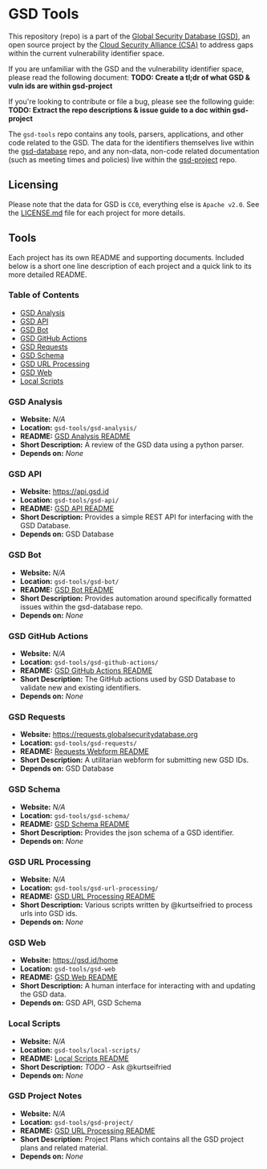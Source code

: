 # GSD Tools

This repository (repo) is a part of the [Global Security Database (GSD)](https://globalsecuritydatabase.org), an open source project by the [Cloud Security Alliance (CSA)](https://cloudsecurityalliance.org) to address gaps within the current vulnerability identifier space.

If you are unfamiliar with the GSD and the vulnerability identifier space, please read the following document: **TODO: Create a tl;dr of what GSD & vuln ids are within gsd-project**

If you're looking to contribute or file a bug, please see the following guide: **TODO: Extract the repo descriptions & issue guide to a doc within gsd-project**

The `gsd-tools` repo contains any tools, parsers, applications, and other code related to the GSD. The data for the identifiers themselves live within the [gsd-database](https://github.com/cloudsecurityalliance/gsd-database) repo, and any non-data, non-code related documentation (such as meeting times and policies) live within the [gsd-project](https://github.com/cloudsecurityalliance/gsd-project) repo.

## Licensing

Please note that the data for GSD is `CC0`, everything else is `Apache v2.0`. See the [LICENSE.md](LICENSE.md) file for each project for more details.

## Tools

Each project has its own README and supporting documents. Included below is a short one line description of each project and a quick link to its more detailed README.

### Table of Contents

- [GSD Analysis](#gsd-analysis)
- [GSD API](#gsd-api)
- [GSD Bot](#gsd-bot)
- [GSD GitHub Actions](#gsd-github-actions)
- [GSD Requests](#gsd-requests)
- [GSD Schema](#gsd-schema)
- [GSD URL Processing](#gsd-url-processing)
- [GSD Web](#gsd-web)
- [Local Scripts](#local-scripts)

### GSD Analysis

- **Website:** _N/A_
- **Location:** `gsd-tools/gsd-analysis/`
- **README:** [GSD Analysis README](gsd-analysis/README.md)
- **Short Description:** A review of the GSD data using a python parser.
- **Depends on:** _None_

### GSD API

- **Website:** https://api.gsd.id
- **Location:** `gsd-tools/gsd-api/`
- **README:** [GSD API README](gsd-api/README.md)
- **Short Description:** Provides a simple REST API for interfacing with the GSD Database.
- **Depends on:**  GSD Database

### GSD Bot

- **Website:** _N/A_
- **Location:** `gsd-tools/gsd-bot/`
- **README:** [GSD Bot README](gsd-bot/README.md)
- **Short Description:** Provides automation around specifically formatted issues within the gsd-database repo.
- **Depends on:** _None_

### GSD GitHub Actions

- **Website:** _N/A_
- **Location:** `gsd-tools/gsd-github-actions/`
- **README:** [GSD GitHub Actions README](gsd-github-actions/README.md)
- **Short Description:** The GitHub actions used by GSD Database to validate new and existing identifiers.
- **Depends on:** _None_

### GSD Requests

- **Website:** https://requests.globalsecuritydatabase.org
- **Location:** `gsd-tools/gsd-requests/`
- **README:** [Requests Webform README](gsd-requests/README.md)
- **Short Description:** A utilitarian webform for submitting new GSD IDs.
- **Depends on:** GSD Database

### GSD Schema

- **Website:** _N/A_
- **Location:** `gsd-tools/gsd-schema/`
- **README:** [GSD Schema README](gsd-schema/README.md)
- **Short Description:** Provides the json schema of a GSD identifier.
- **Depends on:** _None_

### GSD URL Processing

- **Website:** _N/A_
- **Location:** `gsd-tools/gsd-url-processing/`
- **README:** [GSD URL Processing README](gsd-url-processing/README.md)
- **Short Description:** Various scripts written by @kurtseifried to process urls into GSD ids.
- **Depends on:** _None_

### GSD Web

- **Website:** https://gsd.id/home
- **Location:** `gsd-tools/gsd-web`
- **README:** [GSD Web README](gsd-web/README.md)
- **Short Description:** A human interface for interacting with and updating the GSD data.
- **Depends on:** GSD API, GSD Schema

### Local Scripts

- **Website:** _N/A_
- **Location:** `gsd-tools/local-scripts/`
- **README:** [Local Scripts README](local-scripts/README.md)
- **Short Description:** _TODO_ - Ask @kurtseifried
- **Depends on:** _None_

### GSD Project Notes

- **Website:** _N/A_
- **Location:** `gsd-tools/gsd-project/`
- **README:** [GSD URL Processing README](gsd-project/README.md)
- **Short Description:** Project Plans which contains all the GSD project plans and related material. 
- **Depends on:** _None_
